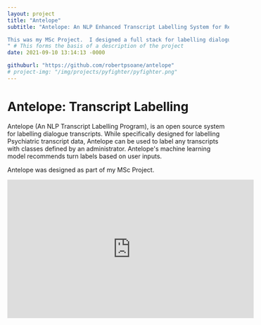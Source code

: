```yaml
---
layout: project
title: "Antelope"
subtitle: "Antelope: An NLP Enhanced Transcript Labelling System for Reflective Practitioners.

This was my MSc Project.  I designed a full stack for labelling dialogue transcript turns using an administrator defined schema.  Antelope uses a machine learning model to recommend labels for transcript turns based on use.
" # This forms the basis of a description of the project
date: 2021-09-10 13:14:13 -0000

githuburl: "https://github.com/robertpsoane/antelope"
# project-img: "/img/projects/pyfighter/pyfighter.png"
---
```


# Antelope: Transcript Labelling

Antelope (An NLP Transcript Labelling Program), is an open source system for labelling dialogue transcripts.
While specifically designed for labelling Psychiatric transcript data, Antelope can be used to label any transcripts
with classes defined by an administrator. Antelope's machine learning model recommends turn labels based on user inputs.

Antelope was designed as part of my MSc Project.

<center>
<iframe width="560" height="315" src="https://www.youtube.com/embed/msIH9agVkDo" title="YouTube video player" frameborder="0" allow="accelerometer; autoplay; clipboard-write; encrypted-media; gyroscope; picture-in-picture" allowfullscreen></iframe>
</center>
